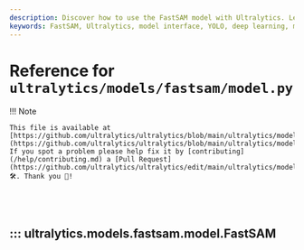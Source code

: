 ```yaml
---
description: Discover how to use the FastSAM model with Ultralytics. Learn about its interface and implementation details with practical examples.
keywords: FastSAM, Ultralytics, model interface, YOLO, deep learning, machine learning, segmentation, predictor, validator, Python
---
```


# Reference for `ultralytics/models/fastsam/model.py`

!!! Note

    This file is available at [https://github.com/ultralytics/ultralytics/blob/main/ultralytics/models/fastsam/model.py](https://github.com/ultralytics/ultralytics/blob/main/ultralytics/models/fastsam/model.py). If you spot a problem please help fix it by [contributing](/help/contributing.md) a [Pull Request](https://github.com/ultralytics/ultralytics/edit/main/ultralytics/models/fastsam/model.py) 🛠️. Thank you 🙏!

<br><br>

## ::: ultralytics.models.fastsam.model.FastSAM

<br><br>